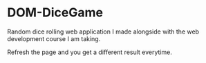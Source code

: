 # DOM-DiceGame

Random dice rolling web application I made alongside with the web development course I am taking.

Refresh the page and you get a different result everytime.
